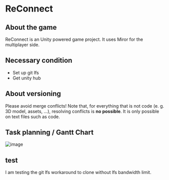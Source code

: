 # ReConnect

## About the game

ReConnect is an Unity powered game project. It uses Miror for the multiplayer side.

## Necessary condition

- Set up git lfs
- Get unity hub


## About versioning

Please avoid merge conflicts! Note that, for everything that is not code (e. g. 3D model, assets, ...), resolving conflicts is **no possible**. It is only possible on text files such as code.

## Task planning / Gantt Chart

![image](https://github.com/user-attachments/assets/582c74a4-e272-4f5b-92b9-aca684b06d5a)

## test
I am testing the git lfs workaround to clone without lfs bandwidth limit.